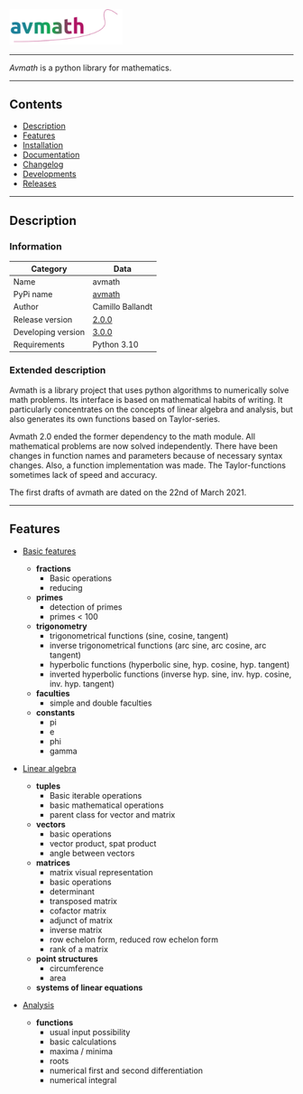 <img src="docs/avmath.svg" width="200" title="avmath">

---

_Avmath_ is a python library for mathematics. 

---
## Contents

* [Description](#description)
* [Features](#features)
* [Installation](https://github.com/ballandt/avmath/blob/master/docs/README.md#installation)
* [Documentation](https://github.com/ballandt/avmath/tree/master/docs)
* [Changelog](https://github.com/ballandt/avmath/blob/master/CHANGELOG.md)
* [Developments](https://github.com/ballandt/avmath/blob/master/DEVELOPMENTS.md)
* [Releases](https://www.github.com/ballandt/avmath/releases)
---

## Description
### Information

Category | Data
------------ | -------------
Name | avmath
PyPi name  | [avmath](https://pypi.org/project/avmath/)
Author | Camillo Ballandt
Release version | [2.0.0](https://www.github.com/ballandt/avmath/releases/tag/v2.0.0)
Developing version | [3.0.0](https://github.com/ballandt/avmath/blob/master/DEVELOPMENTS.md)
Requirements | Python 3.10

### Extended description

Avmath is a library project that uses python algorithms to numerically solve
math problems. Its interface is based on mathematical habits of
writing. It particularly concentrates on the concepts of linear algebra
and analysis, but also generates its own functions based on Taylor-series.

Avmath 2.0 ended the former dependency to the math module. All mathematical
problems are now solved independently. There have been changes in function
names and parameters because of necessary syntax changes. Also, a function
implementation was made. The Taylor-functions sometimes lack of speed and
accuracy.

The first drafts of avmath are dated on the 22nd of March 2021.

---
## Features

* [Basic features](https://www.github.com/ballandt/avmath/blob/master/scr/avmath/__init__.py)
  * __fractions__
    * Basic operations
    * reducing
  * __primes__
    * detection of primes
    * primes < 100
  * __trigonometry__
    * trigonometrical functions (sine, cosine, tangent)
    * inverse trigonometrical functions (arc sine, arc cosine, arc tangent)
    * hyperbolic functions (hyperbolic sine, hyp. cosine, hyp. tangent)
    * inverted hyperbolic functions (inverse hyp. sine, inv. hyp. cosine, inv. hyp. tangent)
  * __faculties__
    * simple and double faculties
  * __constants__
    * pi
    * e
    * phi
    * gamma

* [Linear algebra](https://www.github.com/ballandt/avmath/blob/master/src/avmath/algebra.py)
  * __tuples__
    * Basic iterable operations
    * basic mathematical operations
    * parent class for vector and matrix
  * __vectors__
    * basic operations
    * vector product, spat product
    * angle between vectors
  * __matrices__
    * matrix visual representation
    * basic operations
    * determinant
    * transposed matrix
    * cofactor matrix
    * adjunct of matrix
    * inverse matrix
    * row echelon form, reduced row echelon form
    * rank of a matrix
  * __point structures__
    * circumference
    * area
  * __systems of linear equations__

* [Analysis](https://www.github.com/ballandt/avmath/blob/master/src/avmath/analysis.py)
  * __functions__
    * usual input possibility
    * basic calculations
    * maxima / minima
    * roots
    * numerical first and second differentiation
    * numerical integral